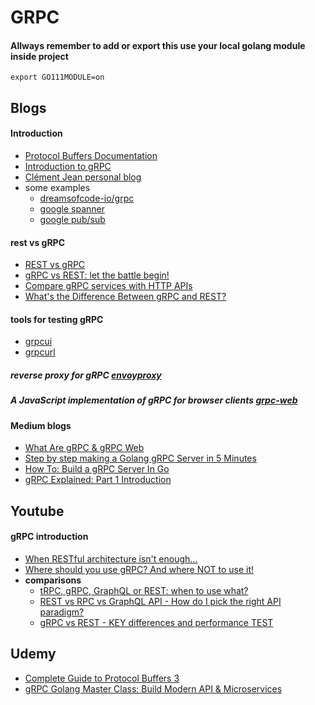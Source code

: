 # GRPC

#### Allways remember to add or export this use your local golang module inside project
```
export GO111MODULE=on
```

## Blogs

#### Introduction
- [Protocol Buffers Documentation](https://protobuf.dev/programming-guides/proto3/)
- [Introduction to gRPC](https://grpc.io/docs/what-is-grpc/introduction/)
- [Clément Jean personal blog](https://clement-jean.github.io/)
- some examples
  - [dreamsofcode-io/grpc](https://github.com/dreamsofcode-io/grpc)
  - [google spanner](https://github.com/googleapis/googleapis/blob/master/google/spanner/v1/spanner.proto)
  - [google pub/sub](https://github.com/googleapis/googleapis/blob/master/google/pubsub/v1/pubsub.proto)


#### rest vs gRPC
- [REST vs gRPC](https://husobee.github.io/golang/rest/grpc/2016/05/28/golang-rest-v-grpc.html)
- [gRPC vs REST: let the battle begin!](https://www.slideshare.net/borisovalex/grpc-vs-rest-let-the-battle-begin-81800634)
- [Compare gRPC services with HTTP APIs](https://learn.microsoft.com/en-us/aspnet/core/grpc/comparison?view=aspnetcore-3.0)
- [What's the Difference Between gRPC and REST?](https://aws.amazon.com/compare/the-difference-between-grpc-and-rest/)

#### tools for testing gRPC
- [grpcui](https://github.com/fullstorydev/grpcui)
- [grpcurl](https://github.com/fullstorydev/grpcurl)


##### reverse proxy for gRPC [envoyproxy](https://www.envoyproxy.io/docs/envoy/latest/intro/arch_overview/other_protocols/grpc)  </br>
##### A JavaScript implementation of gRPC for browser clients [grpc-web](https://github.com/grpc/grpc-web)


#### Medium blogs
- [What Are gRPC & gRPC Web](https://medium.com/@nxenon/what-are-grpc-grpc-web-ecc9c3094c82)
- [Step by step making a Golang gRPC Server in 5 Minutes](https://blog.stackademic.com/step-by-step-making-a-golang-grpc-server-in-5-minutes-c8a36287ca36)
- [How To: Build a gRPC Server In Go](https://pascalallen.medium.com/how-to-build-a-grpc-server-in-go-943f337c4e05)
- [gRPC Explained: Part 1 Introduction](https://medium.com/@dwivedi.ankit21/grpc-explained-part-1-introduction-6582dc4c7977)

## Youtube

#### gRPC introduction
- [When RESTful architecture isn't enough...](https://www.youtube.com/watch?v=_4TPM6clQjM)
- [Where should you use gRPC? And where NOT to use it!](https://www.youtube.com/watch?v=4SuFtQV8RCk)
- **comparisons**
	- [tRPC, gRPC, GraphQL or REST: when to use what?](https://www.youtube.com/watch?v=veAb1fSp1Lk)
	- [REST vs RPC vs GraphQL API - How do I pick the right API paradigm?](https://www.youtube.com/watch?v=hkXzsB8D_mo)
	- [gRPC vs REST - KEY differences and performance TEST](https://www.youtube.com/watch?v=JjsT-i-ZEBc)



## Udemy
- [Complete Guide to Protocol Buffers 3](https://www.udemy.com/course/protocol-buffers/)
- [gRPC Golang Master Class: Build Modern API & Microservices](https://www.udemy.com/course/grpc-golang/)